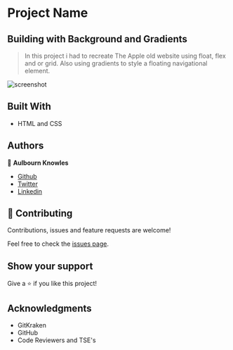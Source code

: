 <!-- @format -->

# Project Name

## Building with Background and Gradients

> In this project i had to recreate The Apple old website using float, flex and or grid. Also using gradients to style a floating navigational element.

![screenshot](images/ScreenShot.png)

## Built With

- HTML and CSS

<!-- ## Live Demo

[Live Demo Link](https://livedemo.com) -->

## Authors

👤 **Aulbourn Knowles**

- [Github](https://github.com/aulbytj)
- [Twitter](https://twitter.com/aulbytj)
- [Linkedin](https://linkedin.com/in/aulbourn-knowles-b9971672)

## 🤝 Contributing

Contributions, issues and feature requests are welcome!

Feel free to check the [issues page](https://github.com/aulbytj/Apple_old_Website_Clone/issues).

## Show your support

Give a ⭐️ if you like this project!

## Acknowledgments

- GitKraken
- GitHub
- Code Reviewers and TSE's
